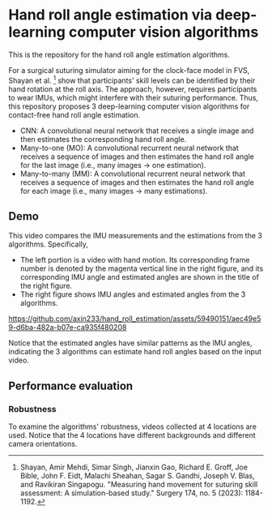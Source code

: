 # Hand roll angle estimation via deep-learning computer vision algorithms
This is the repository for the hand roll angle estimation algorithms. 

For a surgical suturing simulator aiming for the clock-face model in FVS, Shayan et al. [^Mehdi_paper] show that participants' skill levels can be identified by their hand rotation at the roll axis. The approach, however, requires participants to wear IMUs, which might interfere with their suturing performance. Thus, this repository proposes 3 deep-learning computer vision algorithms for contact-free hand roll angle estimation.
- CNN: A convolutional neural network that receives a single image and then estimates the corresponding hand roll angle.
- Many-to-one (MO): A convolutional recurrent neural network that receives a sequence of images and then estimates the hand roll angle for the last image (i.e., many images -> one estimation).
- Many-to-many (MM): A convolutional recurrent neural network that receives a sequence of images and then estimates the hand roll angle for each image (i.e., many images -> many estimations).


[^Mehdi_paper]:
    Shayan, Amir Mehdi, Simar Singh, Jianxin Gao, Richard E. Groff, Joe Bible, John F. Eidt, Malachi Sheahan, Sagar S. Gandhi, Joseph V. Blas, and Ravikiran Singapogu. "Measuring hand movement for suturing skill assessment: A simulation-based study." Surgery 174, no. 5 (2023): 1184-1192.


## Demo
This video compares the IMU measurements and the estimations from the 3 algorithms. Specifically,
- The left portion is a video with hand motion. Its corresponding frame number is denoted by the magenta vertical line in the right figure, and its corresponding IMU angle and estimated angles are shown in the title of the right figure.
- The right figure shows IMU angles and estimated angles from the 3 algorithms.

https://github.com/axin233/hand_roll_estimation/assets/59490151/aec49e59-d6ba-482a-b07e-ca935f480208

Notice that the estimated angles have similar patterns as the IMU angles, indicating the 3 algorithms can estimate hand roll angles based on the input video.

## Performance evaluation

### Robustness

To examine the algorithms' robustness, videos collected at 4 locations are used. Notice that the 4 locations have different backgrounds and different camera orientations. 
